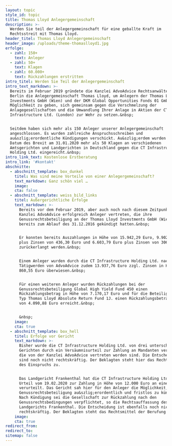 ```yaml
---
layout: topic
style_id: topic
title: Thomas Lloyd Anlegergemeinschaft
description: >-
  Werden Sie teil der Anlegergemeinschaft für eine geballte Kraft im
  Rechtsstreit mit Thomas Lloyd.
header_titel: Thomas Lloyd Anlegergemeinschaft
header_image: /uploads/theme-thomaslloyd1.jpg
erfolge:
  - zahl: 150+
    text: Anleger
  - zahl: 50+
    text: Klagen
  - zahl: 60.000+
    text: Rückzahlungen erstritten
intro_titel: Werden Sie Teil der Anlegergemeinschaft
intro_text_markdown: >-
  Bereits im Februar 2019 gründete die Kanzlei AdvoAdvice Rechtsanwälte in
  Berlin die Anlegergemeinschaft Thomas Lloyd, um Anlegern der Thomas Lloyd
  Investments GmbH (Wien) und der DKM Global Opportunities Fonds 01 GmbH die
  Möglichkeit zu geben, sich gemeinsam gegen die Verschmelzung der
  Anlagegesellschaften und die Umwandlung Ihrer Anlage in Aktien der CT
  Infrastructure Ltd. (London) zur Wehr zu setzen.&nbsp;


  Seitdem haben sich mehr als 150 Anleger unserer Anlegergemeinschaft
  angeschlossen. Es wurden zahlreiche Anspruchsschreiben und
  au&szlig;erordentliche Kündigungen verschickt. Au&szlig;erdem wurden bis zum
  Datum des Brexit am 31.01.2020 mehr als 50 Klagen an verschiedenen
  Amtsgerichten und Landgerichten in Deutschland gegen die CT Infrastructure
  Holding Ltd. eingereicht.&nbsp;
intro_link_text: Kostenlose Erstberatung
intro_link: '#kontakt'
abschnitte:
  - abschnitt_template: box_dunkel
    titel: Was sind meine Vorteile von einer Anlegergemeinschaft?
    text_markdown: Ganz schön viel …
    image:
    cta: false
  - abschnitt_template: weiss_bild_links
    titel: Außergerichtliche Erfolge
    text_markdown: >-
      Bereits vor dem Februar 2019, aber auch noch nach diesem Zeitpunkt hat die
      Kanzlei AdvoAdvice erfolgreich Anleger vertreten, die ihre
      Genussrechtsbeteiligung an der Thomas Lloyd Investments GmbH (Wien)
      bereits zum Ablauf des 31.12.2016 gekündigt hatten.&nbsp;


      Er konnten bereits Auszahlungen in Höhe von 15.942,29 Euro, 9.902,12 Euro
      plus Zinsen von 436,30 Euro und 6.603,79 Euro plus Zinsen von 306,84 Euro
      zurückerlangt werden.&nbsp;


      Einem Anleger wurden durch die CT Infrastructure Holding Ltd. nach dem
      Tätigwerden von AdvoAdvice zudem 13.937,76 Euro zzgl. Zinsen in Höhe von
      860,55 Euro überwiesen.&nbsp;


      Für einen weiteren Anleger wurden Rückzahlungen bei der
      Genussrechtsbeteiligung Global High Yield Fund 450 einen
      Rückzahlungsbetrag in Höhe von 7.170,17 Euro und für die Beteiligung vom
      Typ Thomas Lloyd Absolute Return Fund 1J. einen Rückzahlungsbetrag in Höhe
      von 4.090,88 Euro erreicht.&nbsp;


      &nbsp;
    image:
    cta: true
  - abschnitt_template: box_hell
    titel: Erfolge vor Gericht
    text_markdown: >-
      Bisher wurde die CT Infrastructure Holding Ltd. von drei unterschiedlichen
      Gerichten durch ein Versäumnisurteil zur Zahlung an Mandanten verurteilt,
      die von der Kanzlei AdvoAdvice vertreten worden sind. Die Entscheidungen
      sind noch nicht rechtskräftig. Der Beklagten steht hier das Rechtsmittel
      des Einspruchs zu.


      Das Landgericht Frankenthal hat die CT Infrastructure Holding Ltd. mit
      Urteil vom 19.02.2020 zur Zahlung in Höhe von 12.000 Euro an einen Anleger
      verurteilt. Das Gericht sah hier für den Anleger die Möglichkeit, die
      Genussrechtsbeteiligung au&szlig;erordentlich und fristlos zu kündigen.
      Nach Kündigung sei die Gesellschaft zur Rückzahlung nach den
      Genussrechtsbedingungen verpflichtet, so die Rechtsauffassung des
      Landgerichts Frankenthal. Die Entscheidung ist ebenfalls noch nicht
      rechtskräftig. Der Beklagten steht das Rechtsmittel der Berufung zu.
    image:
    cta: true
redirect_from:
redirect_to:
sitemap: false
---
```


